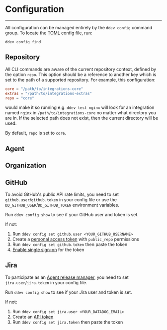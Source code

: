 # Configuration

-----

All configuration can be managed entirely by the `ddev config` command group. To locate the
[TOML](https://github.com/toml-lang/toml) config file, run:

```
ddev config find
```

## Repository

All CLI commands are aware of the current repository context, defined by the option `repo`. This option should be
a reference to another key which is set to the path of a supported repository. For example, this configuration:

```toml
core = "/path/to/integrations-core"
extras = "/path/to/integrations-extras"
repo = "core"
```

would make it so running e.g. `ddev test nginx` will look for an integration named `nginx` in `/path/to/integrations-core`
no matter what directory you are in. If the selected path does not exist, then the current directory will be used.

By default, `repo` is set to `core`.

## Agent

## Organization

## GitHub

To avoid GitHub's public API rate limits, you need to set `github.user`/`github.token` in your config file or
use the `DD_GITHUB_USER`/`DD_GITHUB_TOKEN` environment variables.

Run `ddev config show` to see if your GitHub user and token is set.

If not:

1. Run `ddev config set github.user <YOUR_GITHUB_USERNAME>`
1. Create a [personal access token](https://help.github.com/en/github/authenticating-to-github/creating-a-personal-access-token-for-the-command-line) with `public_repo` permissions
1. Run `ddev config set github.token` then paste the token
1. [Enable single sign-on](https://help.github.com/en/github/authenticating-to-github/authorizing-a-personal-access-token-for-use-with-saml-single-sign-on) for the token

## Jira

To participate as an [Agent release manager](../process/agent_release.md), you need to set `jira.user`/`jira.token` in your config file.

Run `ddev config show` to see if your Jira user and token is set.

If not:

1. Run `ddev config set jira.user <YOUR_DATADOG_EMAIL>`
1. Create an [API token](https://id.atlassian.com/manage/api-tokens)
1. Run `ddev config set jira.token` then paste the token
